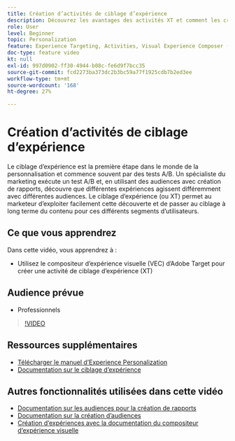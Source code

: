 ```yaml
---
title: Création d’activités de ciblage d’expérience
description: Découvrez les avantages des activités XT et comment les créer et les utiliser. Les activités de ciblage d’expérience (XT) permettent aux personnes spécialisées dans le marketing de cibler un contenu spécifique pour une audience spécifique.
role: User
level: Beginner
topic: Personalization
feature: Experience Targeting, Activities, Visual Experience Composer (VEC)
doc-type: feature video
kt: null
exl-id: 997d0902-ff30-4944-b08c-fe6d9f7bcc35
source-git-commit: fcd2273ba373dc2b3bc59a77f1925cdb7b2ed3ee
workflow-type: tm+mt
source-wordcount: '168'
ht-degree: 27%

---
```


# Création d’activités de ciblage d’expérience

Le ciblage d’expérience est la première étape dans le monde de la personnalisation et commence souvent par des tests A/B. Un spécialiste du marketing exécute un test A/B et, en utilisant des audiences avec création de rapports, découvre que différentes expériences agissent différemment avec différentes audiences. Le ciblage d’expérience (ou XT) permet au marketeur d’exploiter facilement cette découverte et de passer au ciblage à long terme du contenu pour ces différents segments d’utilisateurs.

## Ce que vous apprendrez

Dans cette vidéo, vous apprendrez à :

* Utilisez le compositeur d’expérience visuelle (VEC) d’Adobe Target pour créer une activité de ciblage d’expérience (XT)

## Audience prévue

* Professionnels

>[!VIDEO](https://video.tv.adobe.com/v/38301?quality=12&captions=fre_fr)

## Ressources supplémentaires

* [Télécharger le manuel d’Experience Personalization](https://guided.adobe.com/?promoid=K42KVXHD&amp;mv=other&amp;search=personalization+playbook#recommended/solutions/target)
* [Documentation sur le ciblage d’expérience](https://experienceleague.adobe.com/docs/target/using/activities/experience-targeting/experience-target.html?lang=fr)

## Autres fonctionnalités utilisées dans cette vidéo

* [Documentation sur les audiences pour la création de rapports](https://experienceleague.adobe.com/docs/target/using/audiences/managing-audience-filters.html?lang=fr)
* [Documentation sur la création d’audiences](https://experienceleague.adobe.com/docs/target/using/audiences/managing-audience-filters.html?lang=fr)
* [Création d’expériences avec la documentation du compositeur d’expérience visuelle](https://experienceleague.adobe.com/docs/target/using/experiences/experiences.html?lang=fr)
